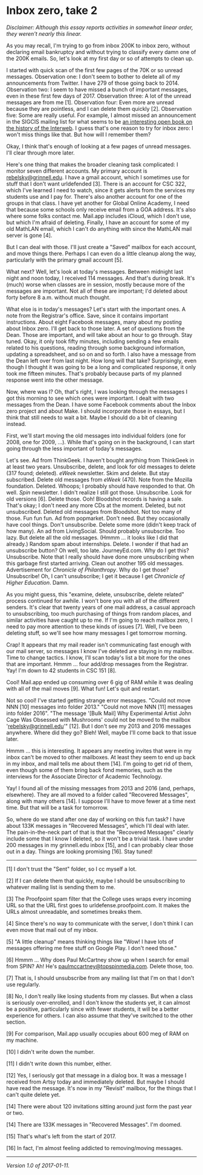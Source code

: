 Inbox zero, take 2
==================

*Disclaimer: Although this essay reports activities in somewhat linear
order, they weren't nearly this linear.*

As you may recall, I'm trying to go from inbox 200K to inbox zero,
without declaring email bankruptcy and without trying to classify every
damn one of the 200K emails.  So, let's look at my first day or so of
attempts to clean up.

I started with quick scan of the first few pages of the 70K or so
unread messages.  Observation one: I don't seem to bother to delete
all of my announcements from Twitter.  I have 279 of those going back
to 2014.  Observation two: I seem to have missed a bunch of important
messages, even in these first few days of 2017.  Observation three:
A lot of the unread messages are from me [1].  Observation four:
Even more are unread because they are pointless, and I can delete
them quickly [2].  Observation five: Some are really useful.
For example, I almost missed an announcement in the SIGCIS mailing
list for what seems to be [an interesting open book on the history of the
Interweb](http://livingbooksabouthistory.ch/en/book/histories-of-the-internet-and-the-web).
I guess that's one reason to try for inbox zero: I won't miss things
like that.  But how will I remember them?

Okay, I think that's enough of looking at a few pages of unread messages.
I'll clear through more later.  

Here's one thing that makes the broader cleaning task complicated:
I monitor seven different accounts. My primary account is
rebelsky@grinnell.edu.  I have a gmail account, which I sometimes use for
stuff that I don't want urldefended [3].  There is an account for CSC 322,
which I've learned I need to watch, since it gets alerts from the services
my students use and I pay for.  There's also another account for one of
the groups in that class.  I have yet another for Global Online Academy,
I need that because some schools only receive email from a GOA address.
It's also where some folks contact me.  Mail.app includes iCloud, which I
don't use, but which I'm afraid of deleting.  Finally, I have an account
for some of my old MathLAN email, which I can't do anything with since
the MathLAN mail server is gone [4].

But I can deal with those.  I'll just create a "Saved" mailbox for each
account, and move things there.  Perhaps I can even do a little cleanup
along the way, particularly with the primary gmail account [5].

What next?  Well, let's look at today's messages.  Between midnight last
night and noon today, I received 114 messages.  And that's during break.
It's (much) worse when classes are in session, mostly because more of the
messages are important.  Not all of these are important; I'd deleted
about forty before 8 a.m. without much thought.

What else is in today's messages?  Let's start with the important ones.
A note from the Registrar's office.  Save, since it contains important
instructions.  About eight Facebook messages, many about my posting
about Inbox zero.  I'll get back to those later.  A set of questions
from the Dean.  Those are important, and will take about an hour to
go through.  Stay tuned.  Okay, it only took fifty minutes, including
sending a few emails related to his questions, reading through some
background information, updating a spreadsheet, and so on and so forth.
I also have a message from the Dean left over from last night.  How long
will that take?   Surprisingly, even though I thought it was going to
be a long and complicated response, it only took me fifteen minutes.
That's probably because parts of my planned response went into the
other message.

Now, where was I?  Oh, that's right, I was looking through the messages I
got this morning to see which ones were important.  I dealt with two messages
from the Dean.  I have some Facebook comments about the Inbox zero project
and about Make.  I should incorporate those in essays, but I think that
still needs to wait a bit.  Maybe I should do a bit of cleaning instead.

First, we'll start moving the old messages into individual folders (one for
2008, one for 2009, ...).  While that's going on in the background, I can start
going through the less important of today's messages.

Let's see.  Ad from ThinkGeek. I haven't bought anything from
ThinkGeek in at least two years.  Unsubscribe, delete, and look for
old messages to delete (317 found; deleted).  _eWeek_ newsletter.
Skim and delete.  But stay subscribed.  Delete old messages from _eWeek_
(470).  Note from the Mozilla foundation.  Deleted.  Whoops; I probably
should have responded to that.  Oh well.  _Spin_ newsletter.  I didn't
realize I still got those.  Unsubscribe.  Look for old versions [6].
Delete those.  Ooh!  Bloodshot records is having a sale.  That's okay;
I don't need any more CDs at the moment.  Deleted, but not unsubscribed.
Deleted old messages from Bloodshot.  Not too many of those.  Fun fun fun.
Ad from popmarket.  Don't need.  But they occasionally have cool things.
Don't unsubscribe.  Delete some more (didn't keep track of how many).
An ad from LivingSocial.  Should probably unsubscribe.  Too lazy.
But delete all the old messages.  (Hmmm ... it looks like I did
that already.)  Random spam about internships.  Delete.  I wonder if
that had an unsubscribe button?  Oh well, too late.  JourneyEd.com.
Why do I get this?  Unsubscribe.  Note that I really should have done
more unsubscribing when this garbage first started arriving.  Clean out
another 195 old messages.  Advertisement for _Chronicle of Philanthropy_.
Why do I get those?  Unsubscribe!  Oh, I can't unsubscribe; I get it
because I get _Chronicle of Higher Education_.  Damn.

As you might guess, this "examine, delete, unsubscribe, delete related"
process continued for awhile.  I won't bore you with all of the
different senders.  It's clear that twenty years of one mail address,
a casual approach to unsubscribing, too much purchasing of things from
random places, and similar activities have caught up to me.  If I'm
going to reach mailbox zero, I need to pay more attention to these kinds
of issues [7].  Well, I've been deleting stuff, so we'll see how many messages
I get tomorrow morning.

Crap!  It appears that my mail reader isn't communicating fast enough with
our mail server, so messages I know I've deleted are staying in my mailbox.
Time to change tactics.
I know, I'll scan today's list a bit more for the ones that are important.
Hmmm ... four add/drop messages from the Registrar.  Yay!  I'm down
to 42 students in CSC 151 [8].  

Cool!  Mail.app ended up consuming over 6 gig of RAM while it was
dealing with all of the mail moves [9].  What fun!  Let's quit and
restart.

Not so cool!  I've started getting strange error messages.  "Could not
move NNN [10] messages into folder 2013."  "Could not move NNN [11] messages into
folder 2016".  "The message '[Bulk Mail] Why Experimental Artist John
Cage Was Obsessed with Mushrooms' could not be moved to the mailbox
'rebelsky@grinnell.edu'" [12].  But I don't see my 2013 and 2016 messages
anywhere.  Where did they go?  Bleh!    Well, maybe I'll come back to
that issue later.

Hmmm ... this is interesting.  It appears any meeting invites that
were in my inbox can't be moved to other mailboxes.  At least they seem
to end up back in my inbox, and mail tells me about them [14].  I'm going to
get rid of them, even though some of them bring back fond memories, such
as the interviews for the Associate Director of Academic Technology.

Yay! I found all of the missing messages from 2013 and 2016 (and, perhaps,
elsewhere).  They are all moved to a folder called "Recovered Messages",
along with many others [14].
I suppose I'll have to move fewer at a time next time.  But that will
be a task for tomorrow.

So, where do we stand after one day of working on this fun task?  I have
about 133K messages in "Recovered Messages", which I'll deal with later.
The pain-in-the-neck part of that is that the "Recovered Messages"
clearly include some that I know I deleted, so it won't be a trivial task.
I have under 200 messages in my grinnell.edu inbox [15], and I can probably
clear those out in a day.   Things are looking promising [16].  Stay tuned!

---

[1] I don't trust the "Sent" folder, so I cc myself a lot.

[2] If I can delete them that quickly, maybe I should be unsubscribing to
whatever mailing list is sending them to me.

[3] The Proofpoint spam filter that the College uses wraps every incoming
URL so that the URL first goes to urldefense.proofpoint.com.  It makes
the URLs almost unreadable, and sometimes breaks them.

[4] Since there's no way to communicate with the server, I don't think
I can even move that mail out of my inbox.

[5] "A little cleanup" means thinking things like "Wow!  I have lots of
messages offering me free stuff on Google Play.  I don't need those."

[6] Hmmm ... Why does Paul McCartney show up when I search for email
from SPIN?  Ah!  He's paulmccartney@topspinmedia.com.  Delete
those, too.  

[7] That is, I should unsubscribe from any mailing list that I'm on that
I don't use regularly.

[8] No, I don't really like losing students from my classes.  But when
a class is seriously over-enrolled, and I don't know the students yet,
it can almost be a positive, particularly since with fewer students,
it will be a better experience for others.  I can also assume that they've
switched to the other section.

[9] For comparison, Mail.app usually occupies about 600 meg of RAM on my
machine.

[10] I didn't write down the number.

[11] I didn't write down this number, either.

[12] Yes, I seriously got that message in a dialog box.  It was a message
I received from Artsy today and immediately deleted.  But maybe I should 
have read the message.  It's now in my "Revisit" mailbox, for the things
that I can't quite delete yet.

[14] There were about 120 invitations sitting around just form the past year or two.

[14] There are 133K messages in "Recovered Messages".  I'm doomed.

[15] That's what's left from the start of 2017.

[16] In fact, I'm almost feeling addicted to removing/moving messages.

---

*Version 1.0 of 2017-01-11.*
